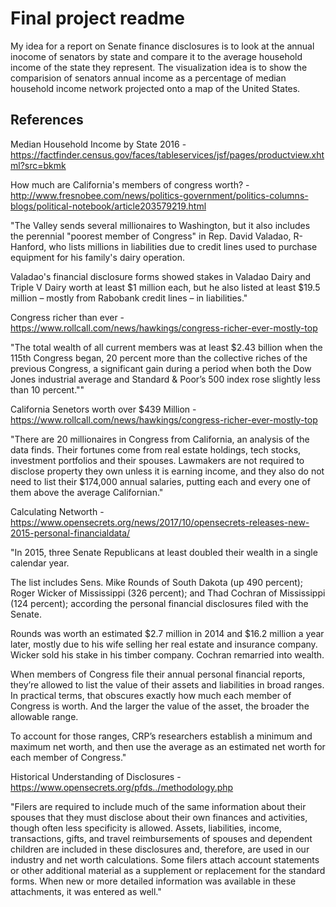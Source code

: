 # Final project readme


My idea for a report on Senate finance disclosures is to look at the annual inocome of senators by state and compare it to the average household income of the state they represent.  The visualization idea is to show the comparision of senators annual income as a percentage of median household income network projected onto a map of the United States.

## References

Median Household Income by State 2016 - https://factfinder.census.gov/faces/tableservices/jsf/pages/productview.xhtml?src=bkmk



How much are California's members of congress worth? - http://www.fresnobee.com/news/politics-government/politics-columns-blogs/political-notebook/article203579219.html

"The Valley sends several millionaires to Washington, but it also includes the perennial "poorest member of Congress" in Rep. David Valadao, R-Hanford, who lists millions in liabilities due to credit lines used to purchase equipment for his family's dairy operation.

Valadao's financial disclosure forms showed stakes in Valadao Dairy and Triple V Dairy worth at least $1 million each, but he also listed at least $19.5 million – mostly from Rabobank credit lines – in liabilities."

Congress richer than ever - https://www.rollcall.com/news/hawkings/congress-richer-ever-mostly-top

"The total wealth of all current members was at least $2.43 billion when the 115th Congress began, 20 percent more than the collective riches of the previous Congress, a significant gain during a period when both the Dow Jones industrial average and Standard & Poor’s 500 index rose slightly less than 10 percent.""

California Senetors worth over $439 Million - https://www.rollcall.com/news/hawkings/congress-richer-ever-mostly-top

"There are 20 millionaires in Congress from California, an analysis of the data finds. Their fortunes come from real estate holdings, tech stocks, investment portfolios and their spouses. Lawmakers are not required to disclose property they own unless it is earning income, and they also do not need to list their $174,000 annual salaries, putting each and every one of them above the average Californian."


Calculating Networth - https://www.opensecrets.org/news/2017/10/opensecrets-releases-new-2015-personal-financialdata/

"In 2015, three Senate Republicans at least doubled their wealth in a single calendar year.

The list includes Sens. Mike Rounds of South Dakota (up 490 percent); Roger Wicker of Mississippi (326 percent); and Thad Cochran of Mississippi (124 percent); according the personal financial disclosures filed with the Senate.

Rounds was worth an estimated $2.7 million in 2014 and $16.2 million a year later, mostly due to his wife selling her real estate and insurance company. Wicker sold his stake in his timber company. Cochran remarried into wealth.

When members of Congress file their annual personal financial reports, they’re allowed to list the value of their assets and liabilities in broad ranges. In practical terms, that obscures exactly how much each member of Congress is worth. And the larger the value of the asset, the broader the allowable range.

To account for those ranges, CRP’s researchers establish a minimum and maximum net worth, and then use the average as an estimated net worth for each member of Congress."


Historical Understanding of Disclosures - https://www.opensecrets.org/pfds../methodology.php

"Filers are required to include much of the same information about their spouses that they must disclose about their own finances and activities, though often less specificity is allowed. Assets, liabilities, income, transactions, gifts, and travel reimbursements of spouses and dependent children are included in these disclosures and, therefore, are used in our industry and net worth calculations. Some filers attach account statements or other additional material as a supplement or replacement for the standard forms. When new or more detailed information was available in these attachments, it was entered as well."